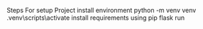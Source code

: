 Steps For setup Project
install environment
  python -m venv venv
  .venv\scripts\activate
install requirements using pip
flask run
